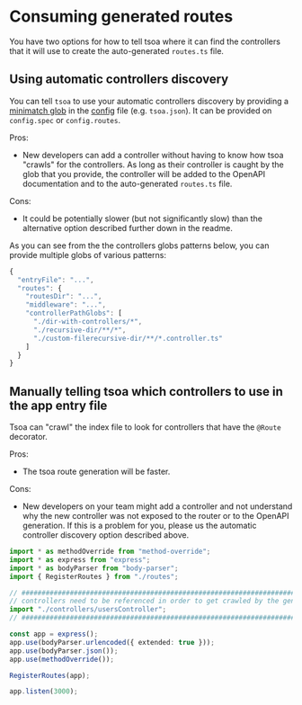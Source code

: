 # Consuming generated routes

You have two options for how to tell tsoa where it can find the controllers that it will use to create the auto-generated `routes.ts` file.

## Using automatic controllers discovery

You can tell `tsoa` to use your automatic controllers discovery by providing a [minimatch glob](http://www.globtester.com/) in the [config](https://github.com/lukeautry/tsoa/blob/master/src/config.ts) file (e.g. `tsoa.json`). It can be provided on `config.spec` or `config.routes`.

Pros:

- New developers can add a controller without having to know how tsoa "crawls" for the controllers. As long as their controller is caught by the glob that you provide, the controller will be added to the OpenAPI documentation and to the auto-generated `routes.ts` file.

Cons:

- It could be potentially slower (but not significantly slow) than the alternative option described further down in the readme.

As you can see from the the controllers globs patterns below, you can provide multiple globs of various patterns:

```js
{
  "entryFile": "...",
  "routes": {
    "routesDir": "...",
    "middleware": "...",
    "controllerPathGlobs": [
      "./dir-with-controllers/*",
      "./recursive-dir/**/*",
      "./custom-filerecursive-dir/**/*.controller.ts"
    ]
  }
}
```

## Manually telling tsoa which controllers to use in the app entry file

Tsoa can "crawl" the index file to look for controllers that have the `@Route` decorator.

Pros:

- The tsoa route generation will be faster.

Cons:

- New developers on your team might add a controller and not understand why the new controller was not exposed to the router or to the OpenAPI generation. If this is a problem for you, please us the automatic controller discovery option described above.

```typescript
import * as methodOverride from "method-override";
import * as express from "express";
import * as bodyParser from "body-parser";
import { RegisterRoutes } from "./routes";

// ########################################################################
// controllers need to be referenced in order to get crawled by the generator
import "./controllers/usersController";
// ########################################################################

const app = express();
app.use(bodyParser.urlencoded({ extended: true }));
app.use(bodyParser.json());
app.use(methodOverride());

RegisterRoutes(app);

app.listen(3000);
```
